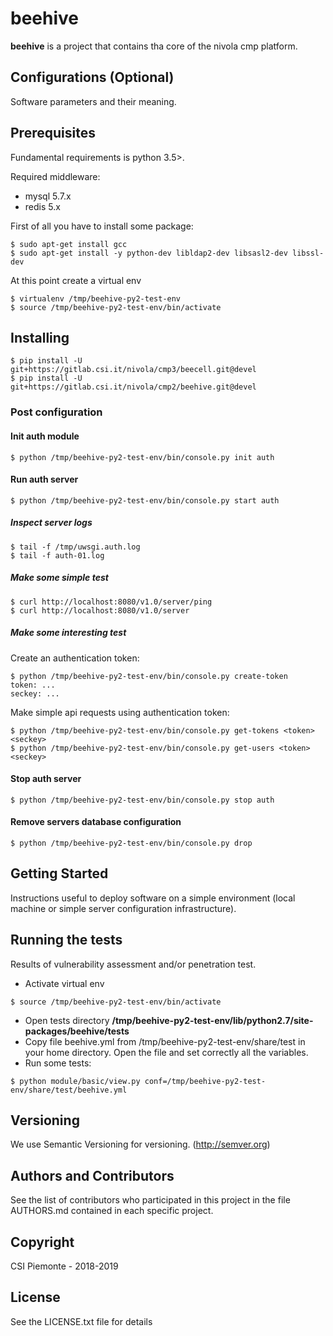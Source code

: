 # beehive
__beehive__ is a project that contains tha core of the nivola cmp platform.

## Configurations (Optional)
Software parameters and their meaning.

## Prerequisites
Fundamental requirements is python 3.5>.

Required middleware:

- mysql 5.7.x
- redis 5.x

First of all you have to install some package:

```
$ sudo apt-get install gcc
$ sudo apt-get install -y python-dev libldap2-dev libsasl2-dev libssl-dev
```

At this point create a virtual env

```
$ virtualenv /tmp/beehive-py2-test-env
$ source /tmp/beehive-py2-test-env/bin/activate
```

## Installing

```
$ pip install -U git+https://gitlab.csi.it/nivola/cmp3/beecell.git@devel
$ pip install -U git+https://gitlab.csi.it/nivola/cmp2/beehive.git@devel
```

### Post configuration

#### Init auth module

```
$ python /tmp/beehive-py2-test-env/bin/console.py init auth
```

#### Run auth server

```
$ python /tmp/beehive-py2-test-env/bin/console.py start auth
```

##### Inspect server logs

```
$ tail -f /tmp/uwsgi.auth.log
$ tail -f auth-01.log
```

##### Make some simple test

```
$ curl http://localhost:8080/v1.0/server/ping
$ curl http://localhost:8080/v1.0/server
```

##### Make some interesting test

Create an authentication token:

```
$ python /tmp/beehive-py2-test-env/bin/console.py create-token
token: ...
seckey: ...
```

Make simple api requests using authentication token:

```
$ python /tmp/beehive-py2-test-env/bin/console.py get-tokens <token> <seckey>
$ python /tmp/beehive-py2-test-env/bin/console.py get-users <token> <seckey>
```

#### Stop auth server

```
$ python /tmp/beehive-py2-test-env/bin/console.py stop auth
```

#### Remove servers database configuration

```
$ python /tmp/beehive-py2-test-env/bin/console.py drop
```

## Getting Started
Instructions useful to deploy software on a simple environment (local machine or simple server configuration infrastructure).

## Running the tests
Results of vulnerability assessment and/or penetration test.

- Activate virtual env

```
$ source /tmp/beehive-py2-test-env/bin/activate
```

- Open tests directory __/tmp/beehive-py2-test-env/lib/python2.7/site-packages/beehive/tests__
- Copy file beehive.yml from /tmp/beehive-py2-test-env/share/test in your home directory. Open the file and set 
  correctly all the <BLANK> variables.
- Run some tests:

```
$ python module/basic/view.py conf=/tmp/beehive-py2-test-env/share/test/beehive.yml
```

## Versioning
We use Semantic Versioning for versioning. (http://semver.org)

## Authors and Contributors
See the list of contributors who participated in this project in the file AUTHORS.md contained in each specific project.

## Copyright
CSI Piemonte - 2018-2019

## License
See the LICENSE.txt file for details
